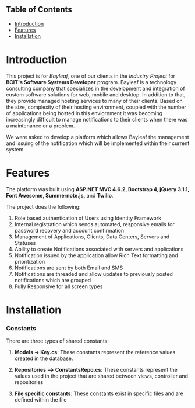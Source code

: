 Table of Contents
-----------------
* [Introduction](#introduction)
* [Features](#features)
* [Installation](#installation)


Introduction
============
This project is for *Bayleaf*, one of our clients in the *Industry Project* for **BCIT's Software Systems Developer** program. Bayleaf is a technology consulting company that specializes in the development and integration of custom software solutions for web, mobile and desktop. In addition to that, they provide managed hosting services to many of their clients. Based on the size, complexity of their hosting environment, coupled with the number of applications being hosted in this enviornment it was becoming increasingly difficult to manage notifications to their clients when there was a maintenance or a problem. 

We were asked to develop a platform which allows Bayleaf the management and issuing of the notification which will be implemented within their current system. 

Features
============
The platform was built using **ASP.NET MVC 4.6.2, Bootstrap 4, jQuery 3.1.1, Font Awesome, Summernote.js,** and **Twilio**.

The project does the following:
1. Role based authentication of Users using Identity Framework
1. Internal registration which sends automated, responsive emails for password recovery and account confirmation
1. Management of Applications, Clients, Data Centers, Servers and Statuses
1. Ability to create Notifications associated with servers and applications
1. Notification issued by the application allow Rich Text formatting and prioritization
1. Notifications are sent by both Email and SMS
1. Notifications are threaded and allow updates to previously posted notifications which are grouped
1. Fully Responsive for all screen types

Installation
============

### Constants
There are three types of shared constants:

1. **Models -> Key.cs**: These constants represent the reference values created in the database. 

2. **Repositories --> ConstantsRepo.cs**: These constants represent the values used in the project that are shared between views, controller and repositories 

3. **File specific constants**: These constants exist in specific files and are defined within the file

